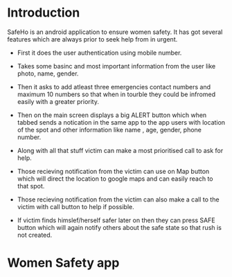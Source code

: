 # Introduction
SafeHo is an android application to ensure women safety. It has got several features which are always prior to seek help from in urgent.
* First it does the user authentication using mobile number.

* Takes some basinc and most important information from the user like photo, name, gender.
* Then it asks to add atleast three emergencies contact numbers and maximum 10 numbers so that when in tourble they could be infromed easily with a greater priority.
* Then on the main screen displays a big ALERT button which when tabbed sends a notication in the same app to the app users with location of the spot and other information like name , age, gender, phone number.
* Along with all that stuff victim can make a most prioritised call to ask for help.
* Those recieving notification from the victim can use on Map button which will direct the location to google maps and can easily reach to that spot.
* Those recieving notification from the victim can also make a call to the victim with call button to help if possible.
* If victim finds himslef/herself safer later on then they can press SAFE button which will again notify others about the safe state so that rush is not created.
# Women Safety app
